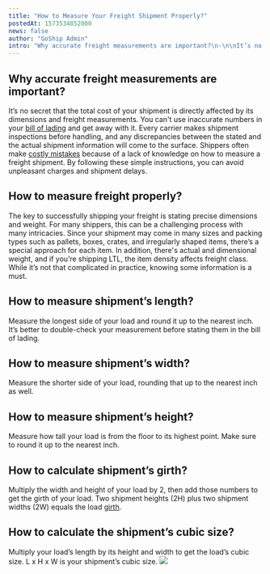 ```yaml
---
title: "How to Measure Your Freight Shipment Properly?"
postedAt: 1573534852000
news: false
author: "GoShip Admin"
intro: "Why accurate freight measurements are important?\n-\n\nIt’s no secret that the total cost of your shipment is directly affected by its dimensions and freight measurements. You can't use inaccurate numbers in your bill of lading and get away with it. Every carrier makes shipment inspections before handling, and any discrepancies between the stated and the actual shipment information will come to the surface. Shippers often make costly mistakes because of a lack of knowledge on how to measure a freight shipment."
---
```

Why accurate freight measurements are important?
------------------------------------------------

It’s no secret that the total cost of your shipment is directly affected by its dimensions and freight measurements. You can't use inaccurate numbers in your [bill of lading](https://www.goship.com/blog/what-is-the-bill-of-lading-bol/) and get away with it. Every carrier makes shipment inspections before handling, and any discrepancies between the stated and the actual shipment information will come to the surface. Shippers often make [costly mistakes](https://www.goship.com/blog/what-is-billing-and-payment-adjustment-in-freight-shipping/) because of a lack of knowledge on how to measure a freight shipment. By following these simple instructions, you can avoid unpleasant charges and shipment delays.

How to measure freight properly?
--------------------------------

The key to successfully shipping your freight is stating precise dimensions and weight. For many shippers, this can be a challenging process with many intricacies. Since your shipment may come in many sizes and packing types such as pallets, boxes, crates, and irregularly shaped items, there’s a special approach for each item. In addition, there's actual and dimensional weight, and if you’re shipping LTL, the item density affects freight class. While it’s not that complicated in practice, knowing some information is a must.

How to measure shipment’s length?
---------------------------------

Measure the longest side of your load and round it up to the nearest inch. It’s better to double-check your measurement before stating them in the bill of lading.

How to measure shipment’s width?
--------------------------------

Measure the shorter side of your load, rounding that up to the nearest inch as well.

How to measure shipment’s height?
---------------------------------

Measure how tall your load is from the floor to its highest point. Make sure to round it up to the nearest inch.

How to calculate shipment’s girth?
----------------------------------

Multiply the width and height of your load by 2, then add those numbers to get the girth of your load. Two shipment heights (2H) plus two shipment widths (2W) equals the load [girth](https://help.extensionworks.com/hc/en-us/articles/200621283-What-is-a-shipping-girth-).

How to calculate the shipment’s cubic size?
-------------------------------------------

Multiply your load’s length by its height and width to get the load’s cubic size. L x H x W is your shipment’s cubic size. [![](https://www.goship.com/wp-content/uploads/2021/02/1ace89b4-fe28-40ff-a2a7-4cddc60fc9ec.png)](https://www.goship.com/)
